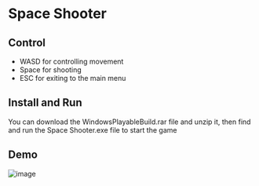 # Space Shooter

## Control

- WASD for controlling movement
- Space for shooting
- ESC for exiting to the main menu

## Install and Run

You can download the WindowsPlayableBuild.rar file and unzip it, then find and run the Space Shooter.exe file to start the game

## Demo
![image](https://github.com/dabingch/space-shooter/assets/61271027/2bdc6e8e-77be-49eb-ae88-c29fb6f86695)
